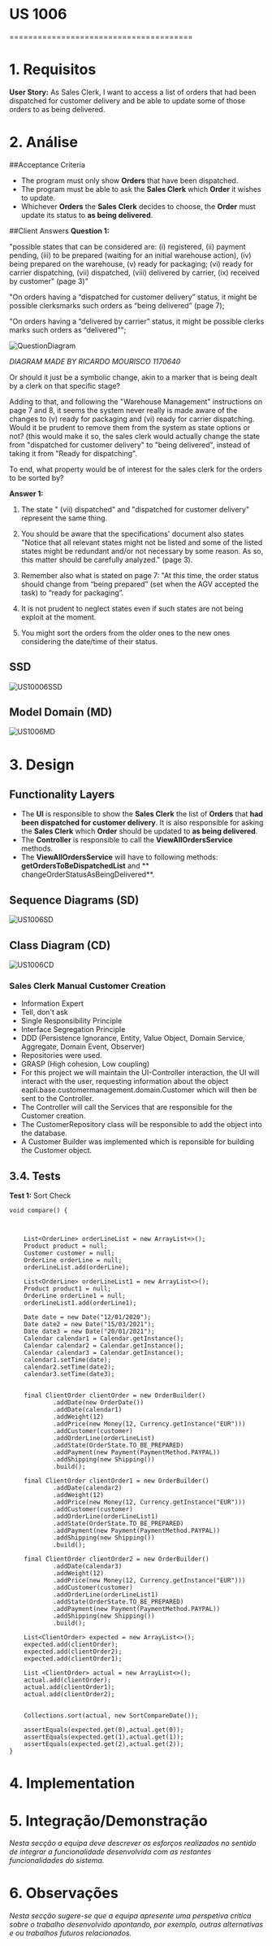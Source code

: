 # US 1006
=======================================

# 1. Requisitos

**User Story:** As Sales Clerk, I want to access a list of orders that had been dispatched for customer delivery and be
able to update some of those orders to as being delivered.

# 2. Análise

##Acceptance Criteria


* The program must only show **Orders** that have been dispatched.
* The program must be able to ask the **Sales Clerk** which **Order** it wishes to update.
* Whichever **Orders** the **Sales Clerk** decides to choose, the **Order** must update its status to **as being
  delivered**.

##Client Answers
**Question 1:**

"possible states that can be considered are: (i) registered, (ii) payment pending, (iii) to be prepared (waiting for an initial warehouse action), (iv) being prepared on the warehouse, (v) ready for packaging; (vi) ready for carrier dispatching, (vii) dispatched, (viii) delivered by carrier, (ix) received by customer" (page 3)"

"On orders having a “dispatched for customer delivery” status, it might be possible clerksmarks such orders as “being delivered” (page 7);

"On orders having a “delivered by carrier” status, it might be possible clerks marks such orders as “delivered”";

![QuestionDiagram](file3.png)

*DIAGRAM MADE BY RICARDO MOURISCO 1170640*

Or should it just be a symbolic change, akin to a marker that is being dealt by a clerk on that specific stage?

Adding to that, and following the "Warehouse Management" instructions on page 7 and 8, it seems the system never really is made aware of the changes to (v) ready for packaging and (vi) ready for carrier dispatching. Would it be prudent to remove them from the system as state options or not? (this would make it so, the sales clerk would actually change the state from "dispatched for customer delivery" to "being delivered", instead of taking it from "Ready for dispatching".

To end, what property would be of interest for the sales clerk for the orders to be sorted by?

**Answer 1:**
1. The state " (vii) dispatched" and "dispatched for customer delivery" represent the same thing.


2. You should be aware that the specifications' document also states "Notice that all relevant states might not be listed and some of the listed states might be redundant and/or not necessary by some reason. As so, this matter should be carefully analyzed." (page 3).


3. Remember also what is stated on page 7: "At this time, the order status should change from “being prepared” (set when the AGV accepted the task) to “ready for packaging”.


4. It is not prudent to neglect states even if such states are not being exploit at the moment.


5. You might sort the orders from the older ones to the new ones considering the date/time of their status.

## SSD

![US10006SSD](US1006SSD.svg)

## Model Domain (MD)

![US1006MD](US1006MD.svg)

# 3. Design

## Functionality Layers

* The **UI** is responsible to show the **Sales Clerk** the list of **Orders** that **had been dispatched for customer
  delivery**. It is also responsible for asking the **Sales Clerk** which **Order** should be updated to **as being
  delivered**.
* The **Controller** is responsible to call the **ViewAllOrdersService** methods.
* The **ViewAllOrdersService** will have to following methods: **getOrdersToBeDispatchedList** and **
  changeOrderStatusAsBeingDelivered**.

## Sequence Diagrams (SD)

![US1006SD](US1006SD.svg)

## Class Diagram (CD)

![US1006CD](US1006CD.svg)

### Sales Clerk Manual Customer Creation

* Information Expert
* Tell, don't ask
* Single Responsibility Principle
* Interface Segregation Principle
* DDD (Persistence Ignorance, Entity, Value Object, Domain Service, Aggregate, Domain Event, Observer)
* Repositories were used.
* GRASP (High cohesion, Low coupling)
* For this project we will maintain the UI-Controller interaction, the UI will interact with the user, requesting
  information about the object eapli.base.customermanagement.domain.Customer which will then be sent to the Controller.
* The Controller will call the Services that are responsible for the Customer creation.
* The CustomerRepository class will be responsible to add the object into the database.
* A Customer Builder was implemented which is reponsible for building the Customer object.

## 3.4. Tests

**Test 1:** Sort Check

    void compare() {



        List<OrderLine> orderLineList = new ArrayList<>();
        Product product = null;
        Customer customer = null;
        OrderLine orderLine = null;
        orderLineList.add(orderLine);

        List<OrderLine> orderLineList1 = new ArrayList<>();
        Product product1 = null;
        OrderLine orderLine1 = null;
        orderLineList1.add(orderLine1);

        Date date = new Date("12/01/2020");
        Date date2 = new Date("15/03/2021");
        Date date3 = new Date("20/01/2021");
        Calendar calendar1 = Calendar.getInstance();
        Calendar calendar2 = Calendar.getInstance();
        Calendar calendar3 = Calendar.getInstance();
        calendar1.setTime(date);
        calendar2.setTime(date2);
        calendar3.setTime(date3);


        final ClientOrder clientOrder = new OrderBuilder()
                .addDate(new OrderDate())
                .addDate(calendar1)
                .addWeight(12)
                .addPrice(new Money(12, Currency.getInstance("EUR")))
                .addCustomer(customer)
                .addOrderLine(orderLineList)
                .addState(OrderState.TO_BE_PREPARED)
                .addPayment(new Payment(PaymentMethod.PAYPAL))
                .addShipping(new Shipping())
                .build();

        final ClientOrder clientOrder1 = new OrderBuilder()
                .addDate(calendar2)
                .addWeight(12)
                .addPrice(new Money(12, Currency.getInstance("EUR")))
                .addCustomer(customer)
                .addOrderLine(orderLineList1)
                .addState(OrderState.TO_BE_PREPARED)
                .addPayment(new Payment(PaymentMethod.PAYPAL))
                .addShipping(new Shipping())
                .build();

        final ClientOrder clientOrder2 = new OrderBuilder()
                .addDate(calendar3)
                .addWeight(12)
                .addPrice(new Money(12, Currency.getInstance("EUR")))
                .addCustomer(customer)
                .addOrderLine(orderLineList1)
                .addState(OrderState.TO_BE_PREPARED)
                .addPayment(new Payment(PaymentMethod.PAYPAL))
                .addShipping(new Shipping())
                .build();

        List<ClientOrder> expected = new ArrayList<>();
        expected.add(clientOrder);
        expected.add(clientOrder2);
        expected.add(clientOrder1);

        List <ClientOrder> actual = new ArrayList<>();
        actual.add(clientOrder);
        actual.add(clientOrder1);
        actual.add(clientOrder2);


        Collections.sort(actual, new SortCompareDate());

        assertEquals(expected.get(0),actual.get(0));
        assertEquals(expected.get(1),actual.get(1));
        assertEquals(expected.get(2),actual.get(2));
    }
# 4. Implementation

# 5. Integração/Demonstração

*Nesta secção a equipa deve descrever os esforços realizados no sentido de integrar a funcionalidade desenvolvida com as
restantes funcionalidades do sistema.*

# 6. Observações

*Nesta secção sugere-se que a equipa apresente uma perspetiva critica sobre o trabalho desenvolvido apontando, por
exemplo, outras alternativas e ou trabalhos futuros relacionados.*

